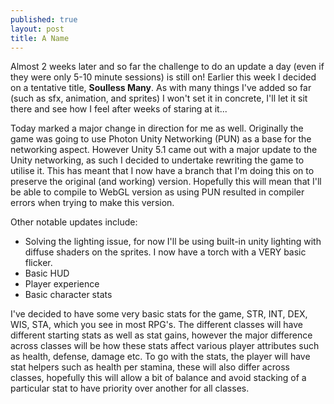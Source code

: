 ```yaml
---
published: true
layout: post
title: A Name
---
```


Almost 2 weeks later and so far the challenge to do an update a day (even if they were only 5-10 minute sessions) is still on! Earlier this week I decided on a tentative title, **Soulless Many**. As with many things I've added so far (such as sfx, animation, and sprites) I won't set it in concrete, I'll let it sit there and see how I feel after weeks of staring at it...

Today marked a major change in direction for me as well. Originally the game was going to use Photon Unity Networking (PUN) as a base for the networking aspect. However Unity 5.1 came out with a major update to the Unity networking, as such I decided to undertake rewriting the game to utilise it. This has meant that I now have a branch that I'm doing this on to preserve the original (and working) version. Hopefully this will mean that I'll be able to compile to WebGL version as using PUN resulted in compiler errors when trying to make this version.

Other notable updates include:
- Solving the lighting issue, for now I'll be using built-in unity lighting with diffuse shaders on the sprites. I now have a torch with a VERY basic flicker.
- Basic HUD
- Player experience
- Basic character stats

I've decided to have some very basic stats for the game, STR, INT, DEX, WIS, STA, which you see in most RPG's. The different classes will have different starting stats as well as stat gains, however the major difference across classes will be how these stats affect various player attributes such as health, defense, damage etc. To go with the stats, the player will have stat helpers such as health per stamina, these will also differ across classes, hopefully this will allow a bit of balance and avoid stacking of a particular stat to have priority over another for all classes.



